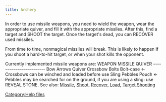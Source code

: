 ```yaml
---
title: Archery
---
```


In order to use missile weapons, you need to wield the weapon, wear the
appropriate quiver, and fill it with the appropriate missiles. After
this, find a target and SHOOT the target. Once the target's dead, you
can RECOVER used missiles.

From time to time, nonmagical missiles will break. This is likely to
happen if you shoot a hard-to-hit target, or when your shot kills the
opponent.

Currently implemented missile weapons are: WEAPON MISSILE QUIVER
------------------------ Bow Arrows Quiver Crossbow Bolts Bolt-case \<-
Crossbows can be winched and loaded before use Sling Pebbles Pouch \<-
Pebbles may be searched for on the ground, if you are using a sling: use
REVEAL STONE. See also: [Missile](Missile "wikilink"),
[Shoot](Shoot "wikilink"), [Recover](Recover "wikilink"),
[Load](Load "wikilink"), [Target Shooting](Target_Shooting "wikilink")

[Category:Help files](Category:Help_files "wikilink")